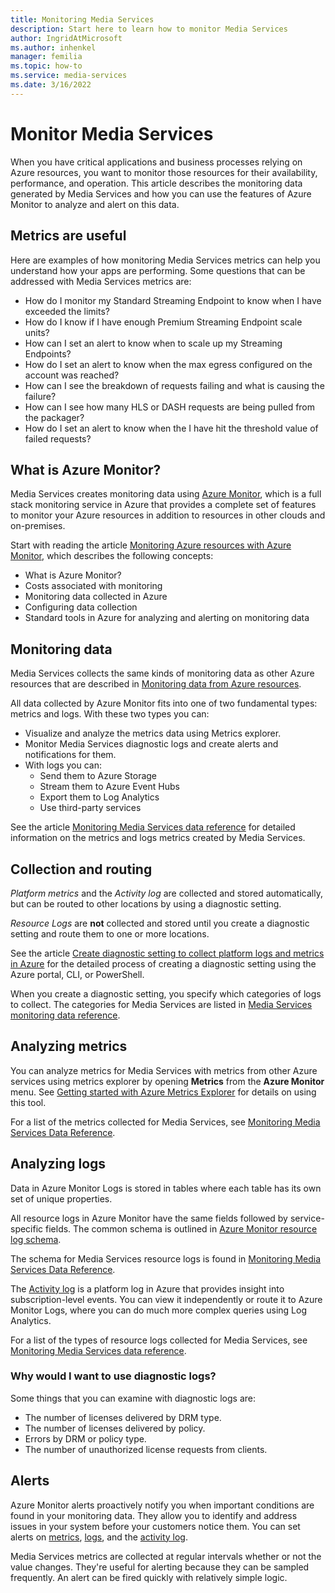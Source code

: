 ```yaml
---
title: Monitoring Media Services
description: Start here to learn how to monitor Media Services
author: IngridAtMicrosoft
ms.author: inhenkel
manager: femilia
ms.topic: how-to
ms.service: media-services
ms.date: 3/16/2022
---
```


# Monitor Media Services

When you have critical applications and business processes relying on Azure resources, you want to monitor those resources for their availability, performance, and operation. This article describes the monitoring data generated by Media Services and how you can use the features of Azure Monitor to analyze and alert on this data.

## Metrics are useful

Here are examples of how monitoring Media Services metrics can help you understand how your apps are performing. Some questions that can be addressed with Media Services metrics are:

- How do I monitor my Standard Streaming Endpoint to know when I have exceeded the limits?
- How do I know if I have enough Premium Streaming Endpoint scale units?
- How can I set an alert to know when to scale up my Streaming Endpoints?
- How do I set an alert to know when the max egress configured on the account was reached?
- How can I see the breakdown of requests failing and what is causing the failure?
- How can I see how many HLS or DASH requests are being pulled from the packager?
- How do I set an alert to know when the I have hit the threshold value of failed requests?

<!--THIS DOESN'T BELONG HERE Concurrency becomes a concern for the number of Streaming Endpoints used in a single account over time. You need to keep in mind the relationship between the number of concurrent streams with complex publishing parameters like dynamic packaging to multiple protocols, multiple DRM encryptions etc. Each additional published live stream adds to the CPU and output bandwidth on the Streaming Endpoint. With that in mind, you should use Azure Monitor to closely watch the Streaming Endpoint's utilization (CPU and Egress capacity) to make certain that you are scaling it appropriately (or split traffic out between multiple Streaming Endpoints if you are getting into very high concurrency).-->

<!-- Optional diagram showing monitoring for your service. If you need help creating one, contact 
robb@microsoft.com -->

## What is Azure Monitor?

Media Services creates monitoring data using [Azure Monitor](https://docs.microsoft.com/azure-monitor/overview.md), which is a full stack monitoring service in Azure that provides a complete set of features to monitor your Azure resources in addition to resources in other clouds and on-premises.

Start with reading the article [Monitoring Azure resources with Azure Monitor](/azure-monitor/essentials/monitor-azure-resource.md), which describes the following concepts:

- What is Azure Monitor?
- Costs associated with monitoring
- Monitoring data collected in Azure
- Configuring data collection
- Standard tools in Azure for analyzing and alerting on monitoring data

## Monitoring data

Media Services collects the same kinds of monitoring data as other Azure resources that are described in [Monitoring data from Azure resources](/azure-monitor/essentials/monitor-azure-resource.md#monitoring-data).

All data collected by Azure Monitor fits into one of two fundamental types: metrics and logs. With these two types you can:

- Visualize and analyze the metrics data using Metrics explorer.
- Monitor Media Services diagnostic logs and create alerts and notifications for them.
- With logs you can:
  - Send them to Azure Storage
  - Stream them to Azure Event Hubs
  - Export them to Log Analytics
  - Use third-party services

See the article [Monitoring Media Services data reference](monitor-media-services-data-reference.md) for detailed information on the metrics and logs metrics created by Media Services.

## Collection and routing

*Platform metrics* and the *Activity log* are collected and stored automatically, but can be routed to other locations by using a diagnostic setting.  

*Resource Logs* are **not** collected and stored until you create a diagnostic setting and route them to one or more locations.

See the article [Create diagnostic setting to collect platform logs and metrics in Azure](https://docs.microsoft.com/azure-monitor/essentials/diagnostic-settings.md) for the detailed process of creating a diagnostic setting using the Azure portal, CLI, or PowerShell.

When you create a diagnostic setting, you specify which categories of logs to collect. The categories for Media Services are listed in [Media Services monitoring data reference](monitor-media-services-data-reference.md).

## Analyzing metrics

You can analyze metrics for Media Services with metrics from other Azure services using metrics explorer by opening **Metrics** from the **Azure Monitor** menu. See [Getting started with Azure Metrics Explorer](https://docs.microsoft.com/azure-monitor/essentials/metrics-getting-started.md) for details on using this tool.

For a list of the metrics collected for Media Services, see [Monitoring Media Services Data Reference](monitor-media-services-data-reference.md).

## Analyzing logs

Data in Azure Monitor Logs is stored in tables where each table has its own set of unique properties.  

All resource logs in Azure Monitor have the same fields followed by service-specific fields. The common schema is outlined in [Azure Monitor resource log schema](https://docs.microsoft.com/azure-monitor/essentials/resource-logs-schema.md#top-level-common-schema).

The schema for Media Services resource logs is found in [Monitoring Media Services Data Reference](monitor-media-services-data-reference.md).

The [Activity log](https://docs.microsoft.com/azure-monitor/essentials/activity-log.md) is a platform log in Azure that provides insight into subscription-level events. You can view it independently or route it to Azure Monitor Logs, where you can do much more complex queries using Log Analytics.

For a list of the types of resource logs collected for Media Services, see [Monitoring Media Services data reference](monitor-media-services-data-reference.md).

### Why would I want to use diagnostic logs?

Some things that you can examine with diagnostic logs are:

- The number of licenses delivered by DRM type.
- The number of licenses delivered by policy.
- Errors by DRM or policy type.
- The number of unauthorized license requests from clients.

## Alerts

Azure Monitor alerts proactively notify you when important conditions are found in your monitoring data. They allow you to identify and address issues in your system before your customers notice them. You can set alerts on [metrics](https://docs.microsoft.com/azure-monitor/alerts/alerts-metric-overview.md), [logs](https://docs.microsoft.com/azure-monitor/alerts/alerts-unified-log.md), and the [activity log](https://docs.microsoft.com/azure-monitor/alerts/activity-log-alerts.md).

Media Services metrics are collected at regular intervals whether or not the value changes. They're useful for alerting because they can be sampled frequently. An alert can be fired quickly with relatively simple logic.

<!--
The following table lists common and recommended alert rules for Media Services.

<!-- Fill in the table with metric and log alerts that would be valuable for your service. Change the format as necessary to make it more readable
**PLACEHOLDER** table

| Alert type | Condition | Description  |
|:---|:---|:---|
| | | |
| | | |
-->
